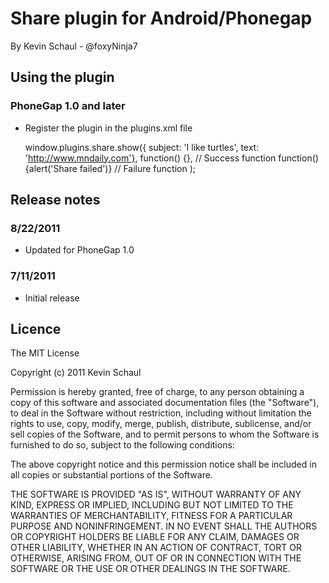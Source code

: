 # Share plugin for Android/Phonegap #
By Kevin Schaul - @foxyNinja7

## Using the plugin ##

### PhoneGap 1.0 and later
* Register the plugin in the plugins.xml file
	<plugin name="Share" value="com.schaul.plugins.share.Share"/>

	window.plugins.share.show({
		subject: 'I like turtles',
		text: 'http://www.mndaily.com'},
		function() {}, // Success function
		function() {alert('Share failed')} // Failure function
	);

## Release notes ##

### 8/22/2011 ###
* Updated for PhoneGap 1.0

### 7/11/2011 ###
* Initial release

## Licence ##

The MIT License

Copyright (c) 2011 Kevin Schaul

Permission is hereby granted, free of charge, to any person obtaining a copy
of this software and associated documentation files (the "Software"), to deal
in the Software without restriction, including without limitation the rights
to use, copy, modify, merge, publish, distribute, sublicense, and/or sell
copies of the Software, and to permit persons to whom the Software is
furnished to do so, subject to the following conditions:

The above copyright notice and this permission notice shall be included in
all copies or substantial portions of the Software.

THE SOFTWARE IS PROVIDED "AS IS", WITHOUT WARRANTY OF ANY KIND, EXPRESS OR
IMPLIED, INCLUDING BUT NOT LIMITED TO THE WARRANTIES OF MERCHANTABILITY,
FITNESS FOR A PARTICULAR PURPOSE AND NONINFRINGEMENT. IN NO EVENT SHALL THE
AUTHORS OR COPYRIGHT HOLDERS BE LIABLE FOR ANY CLAIM, DAMAGES OR OTHER
LIABILITY, WHETHER IN AN ACTION OF CONTRACT, TORT OR OTHERWISE, ARISING FROM,
OUT OF OR IN CONNECTION WITH THE SOFTWARE OR THE USE OR OTHER DEALINGS IN
THE SOFTWARE.